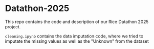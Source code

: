 # Datathon-2025
This repo contains the code and description of our Rice Datathon 2025 project. 

`cleaning.ipynb` contains the data imputation code, where we tried to imputate the missing values as well as the "Unknown" from the dataset
